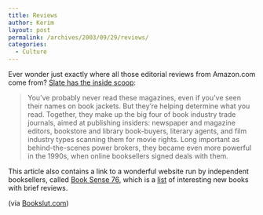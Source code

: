 ```yaml
---
title: Reviews
author: Kerim
layout: post
permalink: /archives/2003/09/29/reviews/
categories:
  - Culture
---
```

Ever wonder just exactly where all those editorial reviews from Amazon.com come from? <a href="http://slate.msn.com/id/2088249/" onclick="_gaq.push(['_trackEvent', 'outbound-article', 'http://slate.msn.com/id/2088249/', 'Slate has the inside scoop']);" >Slate has the inside scoop</a>:


>   You&#8217;ve probably never read these magazines, even if you&#8217;ve seen their names on book jackets. But they&#8217;re helping determine what you read. Together, they make up the big four of book industry trade journals, aimed at publishing insiders: newspaper and magazine editors, bookstore and library book-buyers, literary agents, and film industry types scanning them for movie rights. Long important as behind-the-scenes power brokers, they became even more powerful in the 1990s, when online booksellers signed deals with them.


This article also contains a link to a wonderful website run by independent booksellers, called <a href="http://www.booksense.com/readup/booksense76/index.jsp" onclick="_gaq.push(['_trackEvent', 'outbound-article', 'http://www.booksense.com/readup/booksense76/index.jsp', 'Book Sense 76']);" >Book Sense 76</a>, which is a <a href="http://test.oxus.net/archives/000110.html" onclick="_gaq.push(['_trackEvent', 'outbound-article', 'http://test.oxus.net/archives/000110.html', 'list']);" >list</a> of interesting new books with brief reviews.

(via <a href="http://www.bookslut.com/blog/archives/2003_09.php#000680" onclick="_gaq.push(['_trackEvent', 'outbound-article', 'http://www.bookslut.com/blog/archives/2003_09.php#000680', 'Bookslut.com']);" >Bookslut.com</a>)

